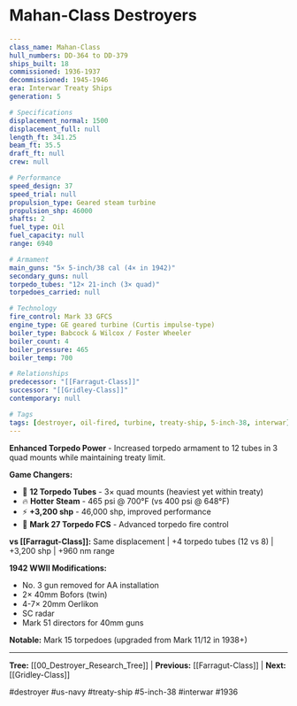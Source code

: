 # Mahan-Class Destroyers

```yaml
---
class_name: Mahan-Class
hull_numbers: DD-364 to DD-379
ships_built: 18
commissioned: 1936-1937
decommissioned: 1945-1946
era: Interwar Treaty Ships
generation: 5

# Specifications
displacement_normal: 1500
displacement_full: null
length_ft: 341.25
beam_ft: 35.5
draft_ft: null
crew: null

# Performance
speed_design: 37
speed_trial: null
propulsion_type: Geared steam turbine
propulsion_shp: 46000
shafts: 2
fuel_type: Oil
fuel_capacity: null
range: 6940

# Armament
main_guns: "5× 5-inch/38 cal (4× in 1942)"
secondary_guns: null
torpedo_tubes: "12× 21-inch (3× quad)"
torpedoes_carried: null

# Technology
fire_control: Mark 33 GFCS
engine_type: GE geared turbine (Curtis impulse-type)
boiler_type: Babcock & Wilcox / Foster Wheeler
boiler_count: 4
boiler_pressure: 465
boiler_temp: 700

# Relationships
predecessor: "[[Farragut-Class]]"
successor: "[[Gridley-Class]]"
contemporary: null

# Tags
tags: [destroyer, oil-fired, turbine, treaty-ship, 5-inch-38, interwar]
---
```

**Enhanced Torpedo Power** - Increased torpedo armament to 12 tubes in 3 quad mounts while maintaining treaty limit.

**Game Changers:**
- 🚀 **12 Torpedo Tubes** - 3× quad mounts (heaviest yet within treaty)
- 🔥 **Hotter Steam** - 465 psi @ 700°F (vs 400 psi @ 648°F)
- ⚡ **+3,200 shp** - 46,000 shp, improved performance
- 📡 **Mark 27 Torpedo FCS** - Advanced torpedo fire control

**vs [[Farragut-Class]]:** Same displacement | +4 torpedo tubes (12 vs 8) | +3,200 shp | +960 nm range

**1942 WWII Modifications:**
- No. 3 gun removed for AA installation
- 2× 40mm Bofors (twin)
- 4-7× 20mm Oerlikon
- SC radar
- Mark 51 directors for 40mm guns

**Notable:** Mark 15 torpedoes (upgraded from Mark 11/12 in 1938+)

---
**Tree:** [[00_Destroyer_Research_Tree]] | **Previous:** [[Farragut-Class]] | **Next:** [[Gridley-Class]]

#destroyer #us-navy #treaty-ship #5-inch-38 #interwar #1936
